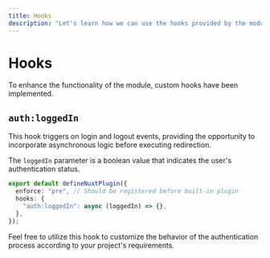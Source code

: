 ```yaml
---
title: Hooks
description: "Let's learn how we can use the hooks provided by the module."
---
```


# Hooks

To enhance the functionality of the module, custom hooks have been implemented.

## `auth:loggedIn`

This hook triggers on login and logout events, providing the opportunity to incorporate asynchronous logic before executing redirection.

The `loggedIn` parameter is a boolean value that indicates the user's authentication status.

```ts
export default defineNuxtPlugin({
  enforce: "pre", // Should be registered before built-in plugin
  hooks: {
    "auth:loggedIn": async (loggedIn) => {},
  },
});
```

Feel free to utilize this hook to customize the behavior of the authentication process according to your project's requirements.

